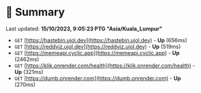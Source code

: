 # 📖 Summary
Last updated: **15/10/2023, 9:05:23 PTG "Asia/Kuala_Lumpur"**

- `GET` [https://hastebin.ujol.dev](https://hastebin.ujol.dev) - **Up** (656ms)
- `GET` [https://reddviz.ujol.dev](https://reddviz.ujol.dev) - **Up** (519ms)
- `GET` [https://memeapi.cyclic.app](https://memeapi.cyclic.app) - **Up** (2462ms)
- `GET` [https://klik.onrender.com/health](https://klik.onrender.com/health) - **Up** (321ms)
- `GET` [https://dumb.onrender.com](https://dumb.onrender.com) - **Up** (270ms)
